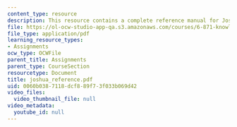 ```yaml
---
content_type: resource
description: This resource contains a complete reference manual for Joshua.
file: https://ol-ocw-studio-app-qa.s3.amazonaws.com/courses/6-871-knowledge-based-applications-systems-spring-2005/0060b0387118dcf889f73f033b069d42_joshua_reference.pdf
file_type: application/pdf
learning_resource_types:
- Assignments
ocw_type: OCWFile
parent_title: Assignments
parent_type: CourseSection
resourcetype: Document
title: joshua_reference.pdf
uid: 0060b038-7118-dcf8-89f7-3f033b069d42
video_files:
  video_thumbnail_file: null
video_metadata:
  youtube_id: null
---
```

